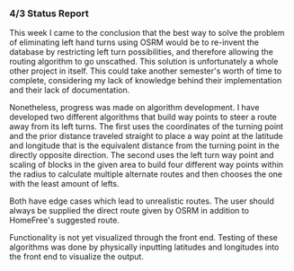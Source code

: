 ### 4/3 Status Report


This week I came to the conclusion that the best way to solve the problem of
eliminating left hand turns using OSRM would be to re-invent the database by
restricting left turn possibilities, and therefore allowing the routing
algorithm to go unscathed. This solution is unfortunately a whole other project
in itself. This could take another semester's worth of time to complete,
considering my lack of knowledge behind their implementation and their lack
of documentation.

Nonetheless, progress was made on algorithm development. I have developed two
different algorithms that build way points to steer a route away from its
left turns. The first uses the coordinates of the turning point and the
prior distance traveled straight to place a way point at the latitude and
longitude that is the equivalent distance from the turning point in the
directly opposite direction. The second uses the left turn way point and
scaling of blocks in the given area to build four different way points within
the radius to calculate multiple alternate routes and then chooses the one
with the least amount of lefts.

Both have edge cases which lead to unrealistic routes. The user should
always be supplied the direct route given by OSRM in addition to HomeFree's
suggested route.

Functionality is not yet visualized through the front end. Testing of
these algorithms was done by physically inputting latitudes and longitudes into the front end to visualize the output. 
